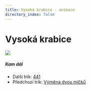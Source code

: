 ```yaml
---
title: Vysoká krabice - animace
directory_index: false
---
```


# Vysoká krabice

![](/animace/img/advanced-box.gif)

##### Kam dál

- Další trik: [441](441.html "Další trik 441")
- Předchozí trik: [Výměna dvou míčků](throw-twice.html "Předchozí trik Výměna dvou míčků")

